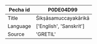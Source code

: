 |Pecha id | P0DE04D99
| --- | --- 
|Title | Śikṣāsamuccayakārikā 
|Language | ['English', 'Sanskrit']
|Source | 'GRETIL'